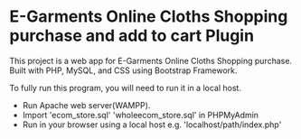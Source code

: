 
# E-Garments Online Cloths Shopping purchase and add to cart Plugin

<p>This project is a web app for E-Garments Online Cloths Shopping purchase. Built with PHP, MySQL, and CSS using Bootstrap Framework.</p>
<p>To fully run this program, you will need to run it in a local host.</p>

<ul>
<li>Run Apache web server(WAMPP).</li>
<li>Import 'ecom_store.sql' 'wholeecom_store.sql' in PHPMyAdmin</li>
<li>Run in your browser using a local host e.g. 'localhost/path/index.php'
</ul>